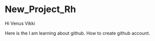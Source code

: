 # New_Project_Rh

Hi Venus Vikki

Here is the I am learning about github. How to create github account.
